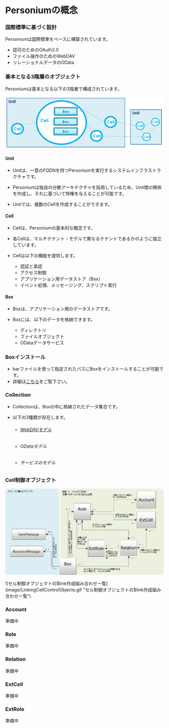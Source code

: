 # Personiumの概念

### 国際標準に基づく設計

Personiumは国際標準をベースに構築されています。

* 認可のためのOAuth2.0
* ファイル操作のためのWebDAV
* リレーショナルデータのOData

### 基本となる3階層のオブジェクト
Personiumは基本となる以下の3階層で構成されています。

![3階層オブジェクト](image/3LayerStructure.png "3階層オブジェクト")

#### Unit

* Unitは、一意のFQDNを持つPersoniumを実行するシステムインフラストラクチャです。

* Personiumは独自の分散アーキテクチャを採用しているため、Unit間の関係を作成し、それに基づいて特権を与えることが可能です。

* Unitでは、複数のCellを作成することができます。

#### Cell

* Cellは、Personiumの基本的な概念です。
* 各Cellは、マルチテナント・モデルで異なるテナントであるかのように独立しています。

* Cellは以下の機能を提供します。

	* 認証と承認
	* アクセス制御
	* アプリケーション用データストア（Box）
	* イベント処理、メッセージング、スクリプト実行


#### Box

* Boxは、アプリケーション用のデータストアです。

* Boxには、以下のデータを格納できます。

	* ディレクトリ
	* ファイルオブジェクト
	* ODataデータサービス

### Boxインストール
* barファイルを使って指定されたパスにBoxをインストールすることが可能です。
* 詳細は[こちら](./006_Box_install.html)をご覧下さい。


### Collection
* Collectionは、Boxの中に格納されたデータ集合です。
* 以下の3種類が存在します。

	* ###### [WebDAVモデル](./007_WebDAV_model.html)
	* ###### ODataモデル
	* ###### サービスのモデル

### Cell制御オブジェクト
![Cell制御オブジェクトE-R図](image/cell_ctrl_obj.png "Cell制御オブジェクトE-R図")

![セル制御オブジェクトの$link作成組み合わせ一覧](image/LinkingCellControlObjects.gif "セル制御オブジェクトの$link作成組み合わせ一覧")

### Account
準備中

### Role
準備中

### Relation
準備中

### ExtCell
準備中

### ExtRole
準備中
